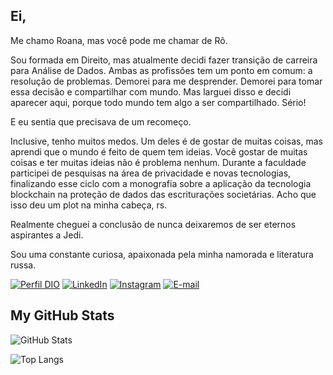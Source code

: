## Ei, 

Me chamo Roana, mas você pode me chamar de Rô. 

Sou formada em Direito, mas atualmente decidi fazer transição de carreira para Análise de Dados. Ambas as profissões tem um ponto em comum: a resolução de problemas. Demorei para me desprender. Demorei para tomar essa decisão e compartilhar com mundo. Mas larguei disso e decidi aparecer aqui, porque todo mundo tem algo a ser compartilhado. Sério! 

E eu sentia que precisava de um recomeço.

Inclusive, tenho muitos medos. Um deles é de gostar de muitas coisas, mas aprendi que o mundo é feito de quem tem ideias. Você gostar de muitas coisas e ter muitas ideias não é problema nenhum. Durante a faculdade participei de pesquisas na área de privacidade e novas tecnologias, finalizando esse ciclo com a monografia sobre a aplicação da tecnologia blockchain na proteção de dados das escriturações societárias. Acho que isso deu um plot na minha cabeça, rs.

Realmente cheguei a conclusão de nunca deixaremos de ser eternos aspirantes a Jedi. 

Sou uma constante curiosa, apaixonada pela minha namorada e literatura russa.


[![Perfil DIO](https://img.shields.io/badge/-Meu%20Perfil%20na%20DIO-000?style=for-the-badge)](https://web.dio.me/users/roanasouza14/) 
[![LinkedIn](https://img.shields.io/badge/LinkedIn-000?style=for-the-badge&logo=linkedin&logoColor=0E76A8)](https://www.linkedin.com/in/roanasouza/) 
[![Instagram](https://img.shields.io/badge/Instagram-000?style=for-the-badge&logo=instagram)](https://www.instagram.com/eu.roana/) 
[![E-mail](https://img.shields.io/badge/-Email-000?style=for-the-badge&logo=microsoft-outlook)](mailto:roanadesouza@outlook.com)


## My GitHub Stats
![GitHub Stats](https://github-readme-stats.vercel.app/api?username=euroana&theme=transparent&bg_color=000&border_color=30A3DC&show_icons=true&icon_color=E3B505&title_color=D90368&text_color=44FFD1)

![Top Langs](https://github-readme-stats-git-masterrstaa-rickstaa.vercel.app/api/top-langs/?username=SEUUSERNAME&bg_color=000&border_color=30A3DC&title_color=D90368&text_color=44FFD1)